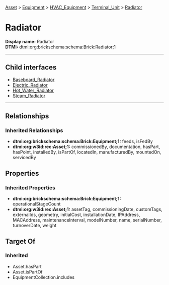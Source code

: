 [Asset](../../../../Asset.md) > [Equipment](../../../Equipment.md) > [HVAC_Equipment](../../HVAC_Equipment.md) > [Terminal_Unit](../Terminal_Unit.md) > [Radiator](#)
# Radiator

**Display name:** Radiator<br />
**DTMI:** dtmi:org:brickschema:schema:Brick:Radiator;1

---


## Child interfaces
* [Baseboard_Radiator](Baseboard_Radiator/Baseboard_Radiator.md)
* [Electric_Radiator](Electric_Radiator/Electric_Radiator.md)
* [Hot_Water_Radiator](Hot_Water_Radiator/Hot_Water_Radiator.md)
* [Steam_Radiator](Steam_Radiator/Steam_Radiator.md)

---
## Relationships
### Inherited Relationships
* **dtmi:org:brickschema:schema:Brick:Equipment;1:** feeds, isFedBy
* **dtmi:org:w3id:rec:Asset;1:** commissionedBy, documentation, hasPart, hasPoint, installedBy, isPartOf, locatedIn, manufacturedBy, mountedOn, servicedBy
## Properties
### Inherited Properties
* **dtmi:org:brickschema:schema:Brick:Equipment;1:** operationalStageCount
* **dtmi:org:w3id:rec:Asset;1:** assetTag, commissioningDate, customTags, externalIds, geometry, initialCost, installationDate, IPAddress, MACAddress, maintenanceInterval, modelNumber, name, serialNumber, turnoverDate, weight
## Target Of
### Inherited
* Asset.hasPart
* Asset.isPartOf
* EquipmentCollection.includes
